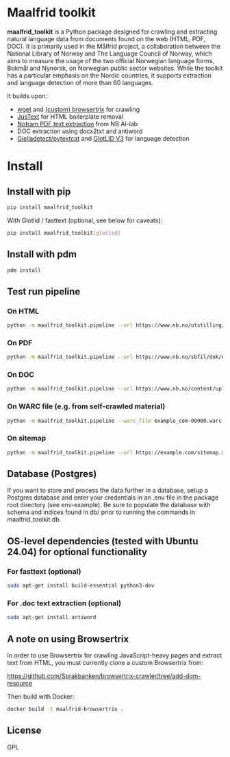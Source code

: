 # Maalfrid toolkit

__maalfrid_toolkit__ is a Python package designed for crawling and extracting natural language data from documents found on the web (HTML, PDF, DOC). It is primarily used in the Målfrid project, a collaboration between the National Library of Norway and The Language Council of Norway, which aims to measure the usage of the two official Norwegian language forms, Bokmål and Nynorsk, on Norwegian public sector websites. While the toolkit has a particular emphasis on the Nordic countries, it supports extraction and language detection of more than 60 languages.

It builds upon:
- [wget](https://www.gnu.org/software/wget/) and [(custom) browsertrix](https://github.com/Sprakbanken/browsertrix-crawler/) for crawling
- [JusText](https://github.com/miso-belica/jusText) for HTML boilerplate removal
- [Notram PDF text extraction](https://github.com/NbAiLab/notram/) from NB AI-lab
- DOC extraction using docx2txt and antiword
- [Gielladetect/pytextcat](https://github.com/NationalLibraryOfNorway/gielladetect) and [GlotLID V3](https://huggingface.co/cis-lmu/glotlid) for language detection

# Install
## Install with pip

```bash
pip install maalfrid_toolkit
```

With Glotlid / fasttext (optional, see below for caveats):

```bash
pip install maalfrid_toolkit[glotlid]
```

## Install with pdm

```bash
pdm install
```

## Test run pipeline

### On HTML

```bash
python -m maalfrid_toolkit.pipeline --url https://www.nb.no/utstilling/opplyst-glimt-fra-en-kulturhistorie/ --to_jsonl
```

### On PDF

```bash
python -m maalfrid_toolkit.pipeline --url https://www.nb.no/sbfil/dok/nst_taledat_dk.pdf --to_jsonl
```

### On DOC

```bash
python -m maalfrid_toolkit.pipeline --url https://www.nb.no/content/uploads/2018/11/Søknadsskjema-Bokhylla-2.doc --to_jsonl
```

### On WARC file (e.g. from self-crawled material)

```bash
python -m maalfrid_toolkit.pipeline --warc_file example_com-00000.warc.gz --to_jsonl
```

### On sitemap

```bash
python -m maalfrid_toolkit.pipeline --url https://example.com/sitemap.xml --sitemap_crawler --to_jsonl > example.jsonl
```

## Database (Postgres)

If you want to store and process the data further in a database, setup a Postgres database and enter your credentials in an .env file in the package root directory (see env-example). Be sure to populate the database with schema and indices found in db/ prior to running the commands in maalfrid_toolkit.db.

## OS-level dependencies (tested with Ubuntu 24.04) for optional functionality

### For fasttext (optional)

```bash
sudo apt-get install build-essential python3-dev
```

### For .doc text extraction (optional)

```bash
sudo apt-get install antiword
```

## A note on using Browsertrix

In order to use Browsertrix for crawling JavaScript-heavy pages and extract text from HTML, you must currently clone a custom Browsertrix from:

https://github.com/Sprakbanken/browsertrix-crawler/tree/add-dom-resource

Then build with Docker:

```bash
docker build -t maalfrid-browsertrix .
```

## License
GPL
